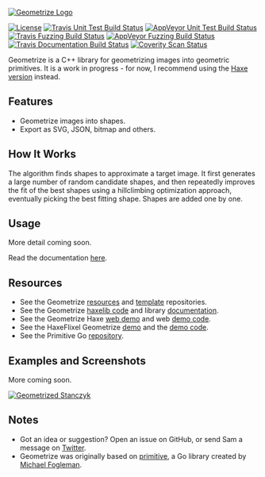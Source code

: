 [![Geometrize Logo](https://github.com/Tw1ddle/geometrize-lib/blob/master/screenshots/geometrize_logo.gif?raw=true "Geometrize library logo animation")](https://github.com/Tw1ddle/geometrize-lib)

[![License](http://img.shields.io/:license-mit-blue.svg?style=flat-square)](https://github.com/Tw1ddle/geometrize-lib/blob/master/LICENSE)
[![Travis Unit Test Build Status](https://img.shields.io/travis/Tw1ddle/geometrize-lib-unit-tests.svg?style=flat-square)](https://travis-ci.org/Tw1ddle/geometrize-lib-unit-tests)
[![AppVeyor Unit Test Build Status](https://ci.appveyor.com/api/projects/status/github/Tw1ddle/geometrize-lib-unit-tests?branch=master&svg=true)](https://ci.appveyor.com/project/Tw1ddle/geometrize-lib-unit-tests)
[![Travis Fuzzing Build Status](https://img.shields.io/travis/Tw1ddle/geometrize-lib-fuzzing.svg?style=flat-square)](https://travis-ci.org/Tw1ddle/geometrize-lib-fuzzing)
[![AppVeyor Fuzzing Build Status](https://ci.appveyor.com/api/projects/status/ebc5hbfu0mtofdom?svg=true)](https://ci.appveyor.com/project/Tw1ddle/geometrize-lib-fuzzing)
[![Travis Documentation Build Status](https://img.shields.io/travis/Tw1ddle/geometrize-lib-docs.svg?style=flat-square)](https://travis-ci.org/Tw1ddle/geometrize-lib-docs)
[![Coverity Scan Status](https://scan.coverity.com/projects/12991/badge.svg)](https://scan.coverity.com/projects/geometrize)

Geometrize is a C++ library for geometrizing images into geometric primitives. It is a work in progress - for now, I recommend using the [Haxe version](https://github.com/Tw1ddle/geometrize-haxe) instead.

## Features

 * Geometrize images into shapes.
 * Export as SVG, JSON, bitmap and others.

## How It Works

The algorithm finds shapes to approximate a target image. It first generates a large number of random candidate shapes, and then repeatedly improves the fit of the best shapes using a hillclimbing optimization approach, eventually picking the best fitting shape. Shapes are added one by one.

## Usage

More detail coming soon.

Read the documentation [here](http://tw1ddle.github.io/geometrize-lib-docs/).

## Resources

* See the Geometrize [resources](https://github.com/Tw1ddle/geometrize-resources) and [template](https://github.com/Tw1ddle/geometrize-templates) repositories.
* See the Geometrize [haxelib code](https://github.com/Tw1ddle/geometrize-haxe) and library [documentation](http://tw1ddle.github.io/geometrize-haxe/).
* See the Geometrize Haxe [web demo](http://www.samcodes.co.uk/project/geometrize-haxe-web/) and web [demo code](https://github.com/Tw1ddle/geometrize-haxe-web/).
* See the HaxeFlixel Geometrize [demo](http://samcodes.co.uk/project/geometrize-haxe-flixel/) and the [demo code](https://github.com/Tw1ddle/geometrize-haxe-demo/).
* See the Primitive Go [repository](https://github.com/fogleman/primitive).

## Examples and Screenshots

More coming soon.

[![Geometrized Stanczyk](https://github.com/Tw1ddle/geometrize-lib/blob/master/screenshots/stanczyk.jpg?raw=true "Stanczyk - 250 rects and ellipses")](http://i.imgur.com/y2OJTYf.jpg)

## Notes
 * Got an idea or suggestion? Open an issue on GitHub, or send Sam a message on [Twitter](https://twitter.com/Sam_Twidale).
 * Geometrize was originally based on [primitive](https://github.com/fogleman/primitive), a Go library created by [Michael Fogleman](https://github.com/fogleman).